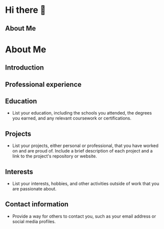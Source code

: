 # Hi there 👋

## About Me


# About Me

## Introduction


## Professional experience


## Education

- List your education, including the schools you attended, the degrees you earned, and any relevant coursework or certifications.

## Projects

- List your projects, either personal or professional, that you have worked on and are proud of. Include a brief description of each project and a link to the project's repository or website.

## Interests

- List your interests, hobbies, and other activities outside of work that you are passionate about.

## Contact information

- Provide a way for others to contact you, such as your email address or social media profiles.
